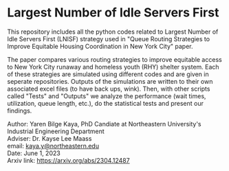 # Largest Number of Idle Servers First

This repository includes all the python codes related to Largest Number of Idle Servers First (LNISF) strategy used in "Queue Routing Strategies to Improve Equitable Housing Coordination in New York City" paper.

The paper compares various routing strategies to improve equitable access to New York City runaway and homeless youth (RHY) shelter system. Each of these strategies are simulated using different codes and are given in seperate repositories. Outputs of the simulations are written to their own associated excel files (to have back ups, wink). Then, with other scripts called "Tests" and "Outputs" we analyze the performance (wait times, utilization, queue length, etc.), do the statistical tests and present our findings.

Author: Yaren Bilge Kaya, PhD Candiate at Northeastern University's Industrial Engineering Department <br>
Adviser: Dr. Kayse Lee Maass  <br>
email: kaya.y@northeastern.edu <br>
Date: June 1, 2023 <br>
Arxiv link: https://arxiv.org/abs/2304.12487
